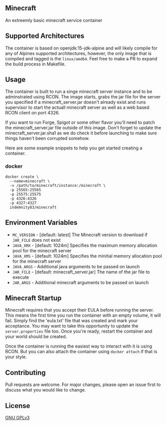 ## Minecraft
An extreemly basic minecraft service container

## Supported Architectures

The container is based on openjdk:15-jdk-alpine and will likely compile for any of Alpines supported architectures, however, the only image that is compiled and tagged is the `linux/amd64`. Feel free to make a PR to expand the build process in Makefile. 

## Usage

The container is built to run a singe minecraft server instance and to be adminstrated using RCON. The image starts, grabs the jar file for the server you specified if a minecraft_server.jar doesn't already exist and runs supervisor to start the actuall minecraft server as well as a web based RCON client on port 4326. 

If you want to run Forge, Spigot or some other flavor you'll need to patch the minecraft_server.jar file outside of this image. Don't forget to update the minecraft_server.jar.sha1 as we do check it before launching to make sure things haven't been corrupted somehow.  

Here are some example snippets to help you get started creating a container. 

### docker

```
docker create \
  --name=minecraft \
  -v /path/to/minecraft/instance:/minecraft \
  -p 25565:25565
  -p 25575:25575
  -p 4326:4326
  -p 4327:4327
  indemnity83/minecraft
```

## Environment Variables

 - `MC_VERSION` - [default: latest] The Minecraft version to download if `JAR_FILE` does not exist
 - `JAVA_XMX` - [default: 1024m] Specifies the maximum memory allocation pool for the minecraft server
 - `JAVA_XMS` - [default: 1024m] Specifies the minitial memory allocation pool for the minecraft server
 - `JAVA_ARGS` - Additional java arguments to be passed on launch
 - `JAR_FILE` - [default: minecraft_server.jar] The name of the jar file to execute
 - `JAR_ARGS` - Additional minecraft arguments to be passed on launch

## Minecraft Startup

Minecraft requires that you accept their EULA before running the server. This means the first time you run the container with an empty volume, it will fail. Simply find the 'eula.txt' file that was created and mark your acceptance. You may want to take this opportunity to update the `server.properties` file too. Once you're ready, restart the container and your world should be created.

Once the container is running the easiest way to interact with it is using RCON. But you can also attach the container using `docker attach` if that is your style. 

## Contributing
Pull requests are welcome. For major changes, please open an issue first to discuss what you would like to change.

## License
[GNU GPLv3](https://choosealicense.com/licenses/gpl-3.0/)
